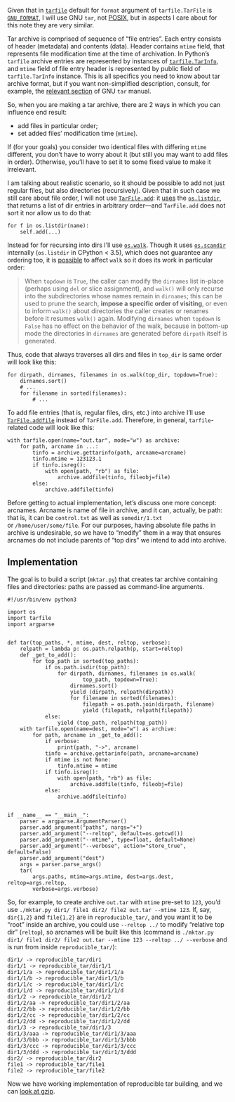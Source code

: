 Given that in [`tarfile`](https://docs.python.org/3.5/library/tarfile.html)
default for `format` argument of `tarfile.TarFile` is [`GNU_FORMAT`](https://hg.python.org/cpython/file/b8233c779ff7/Lib/tarfile.py#l106), I will use GNU `tar`, not [POSIX](http://pubs.opengroup.org/onlinepubs/9699919799/utilities/pax.html),
but in aspects I care about for this note they are very similar.

Tar archive is comprised of sequence of “file entries”. Each entry consists of header (metadata)
and contents (data). Header contains `mtime` field, that represents file modification time
at the time of archivation. In Python’s `tarfile` archive entries are represented by instances
of [`tarfile.TarInfo`](https://hg.python.org/cpython/file/b8233c779ff7/Lib/tarfile.py#l720),
and `mtime` field of file entry header is represented by public field of `tarfile.TarInfo` instance.
This is all specifics you need to know about tar archive format,
but if you want non-simplified description, consult, for example, the [relevant section](https://www.gnu.org/software/tar/manual/html_node/Standard.html) of GNU `tar` manual.

So, when you are making a tar archive, there are 2 ways in which you can influence end result:

 * add files in particular order;
 * set added files’ modification time (`mtime`).

If (for your goals) you consider two identical files with differing `mtime` different, you
don’t have to worry about it (but still you may want to add files in order). Otherwise,
you’ll have to set it to some fixed value to make it irrelevant.

I am talking about realistic scenario, so it should be possible to add not just regular files,
but also directories (recursively). Given that in such case we still care about file order,
I will not use [`TarFile.add`](https://docs.python.org/3.5/library/tarfile.html#tarfile.TarFile.add):
it [uses](https://hg.python.org/cpython/file/b8233c779ff7/Lib/tarfile.py#l1950)
the [`os.listdir`](https://docs.python.org/3.5/library/os.html#os.listdir), that returns a list
of dir entries in arbitrary order—and `TarFile.add` does not sort it nor allow us to do that:

```python3
for f in os.listdir(name):
    self.add(...)
```

Instead for for recursing into dirs I’ll use [`os.walk`](https://docs.python.org/3.5/library/os.html#os.walk).
Though it uses [`os.scandir`](https://docs.python.org/3.5/library/os.html#os.scandir) internally (`os.listdir`
in CPython < 3.5), which does not guarantee any ordering too, it is [possible](https://docs.python.org/3.5/library/os.html#os.walk)
to affect `walk` so it does its work in particular order:

> When `topdown` is `True`, the caller can modify the `dirnames` list in-place
> (perhaps using `del` or slice assignment), and `walk()` will only recurse into
> the subdirectories whose names remain in `dirnames`; this can be used to prune the search,
> **impose a specific order of visiting**, or even to inform `walk()` about directories the
> caller creates or renames before it resumes `walk()` again.
> Modifying `dirnames` when `topdown` is `False` has no effect on the behavior of the walk,
> because in bottom-up mode the directories in `dirnames` are generated before `dirpath`
> itself is generated.

Thus, code that always traverses all dirs and files in `top_dir` is same order
will look like this:

```python3
for dirpath, dirnames, filenames in os.walk(top_dir, topdown=True):
    dirnames.sort()
    # ...
    for filename in sorted(filenames):
        # ...
```

To add file entries (that is, regular files, dirs, etc.) into archive I’ll use
[`TarFile.addfile`](https://docs.python.org/3.5/library/tarfile.html#tarfile.TarFile.addfile) instead of
`TarFile.add`. Therefore, in general, `tarfile`-related code will look like this:

```python3
with tarfile.open(name="out.tar", mode="w") as archive:
    for path, arcname in ...:
        tinfo = archive.gettarinfo(path, arcname=arcname)
        tinfo.mtime = 123123.1
        if tinfo.isreg():
            with open(path, "rb") as file:
                archive.addfile(tinfo, fileobj=file)
        else:
            archive.addfile(tinfo)
```

Before getting to actual implementation, let’s discuss one more concept: arcnames.
Arcname is name of file in archive, and it can, actually, be path: that is, it can
be `control.txt` as well as `somedir/1.txt` or `/home/user/some/file`. For our purposes,
having absolute file paths in archive is undesirable, so we have to “modify” them in a
way that ensures arcnames do not include parents of “top dirs” we intend to add into
archive.


Implementation
--------------

The goal is to build a script (`mktar.py`) that creates tar archive containing files
and directories: paths are passed as command-line arguments.

```python3
#!/usr/bin/env python3

import os
import tarfile
import argparse


def tar(top_paths, *, mtime, dest, reltop, verbose):
    relpath = lambda p: os.path.relpath(p, start=reltop)
    def _get_to_add():
        for top_path in sorted(top_paths):
            if os.path.isdir(top_path):
                for dirpath, dirnames, filenames in os.walk(
                        top_path, topdown=True):
                    dirnames.sort()
                    yield (dirpath, relpath(dirpath))
                    for filename in sorted(filenames):
                        filepath = os.path.join(dirpath, filename)
                        yield (filepath, relpath(filepath))
            else:
                yield (top_path, relpath(top_path))
    with tarfile.open(name=dest, mode="w") as archive:
        for path, arcname in _get_to_add():
            if verbose:
                print(path, "->", arcname)
            tinfo = archive.gettarinfo(path, arcname=arcname)
            if mtime is not None:
                tinfo.mtime = mtime
            if tinfo.isreg():
                with open(path, "rb") as file:
                    archive.addfile(tinfo, fileobj=file)
            else:
                archive.addfile(tinfo)


if __name__ == "__main__":
    parser = argparse.ArgumentParser()
    parser.add_argument("paths", nargs="+")
    parser.add_argument("--reltop", default=os.getcwd())
    parser.add_argument("--mtime", type=float, default=None)
    parser.add_argument("--verbose", action="store_true", default=False)
    parser.add_argument("dest")
    args = parser.parse_args()
    tar(
        args.paths, mtime=args.mtime, dest=args.dest, reltop=args.reltop,
        verbose=args.verbose)
```

So, for example, to create archive `out.tar` with `mtime` pre-set to `123`,
you’d use `./mktar.py dir1/ file1 dir2/ file2 out.tar --mtime 123`. If, say,
`dir{1,2}` and `file{1,2}` are in `reproducible_tar/`, and you want it to
be “root” inside an archive, you could use `--reltop ../` to modify “relative
top dir” (`reltop`), so arcnames will be built like this
(command is `./mktar.py dir1/ file1 dir2/ file2 out.tar --mtime 123 --reltop ../ --verbose`
and is run from inside `reproducible_tar/`):

```
dir1/ -> reproducible_tar/dir1
dir1/1 -> reproducible_tar/dir1/1
dir1/1/a -> reproducible_tar/dir1/1/a
dir1/1/b -> reproducible_tar/dir1/1/b
dir1/1/c -> reproducible_tar/dir1/1/c
dir1/1/d -> reproducible_tar/dir1/1/d
dir1/2 -> reproducible_tar/dir1/2
dir1/2/aa -> reproducible_tar/dir1/2/aa
dir1/2/bb -> reproducible_tar/dir1/2/bb
dir1/2/cc -> reproducible_tar/dir1/2/cc
dir1/2/dd -> reproducible_tar/dir1/2/dd
dir1/3 -> reproducible_tar/dir1/3
dir1/3/aaa -> reproducible_tar/dir1/3/aaa
dir1/3/bbb -> reproducible_tar/dir1/3/bbb
dir1/3/ccc -> reproducible_tar/dir1/3/ccc
dir1/3/ddd -> reproducible_tar/dir1/3/ddd
dir2/ -> reproducible_tar/dir2
file1 -> reproducible_tar/file1
file2 -> reproducible_tar/file2
```

Now we have working implementation of reproducible tar building, and we can
[look at gzip](/notes/how-to-create-.gz-reproducibly/).
